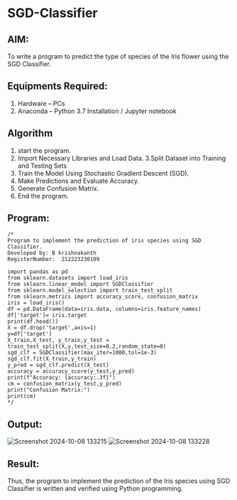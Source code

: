 # SGD-Classifier
## AIM:
To write a program to predict the type of species of the Iris flower using the SGD Classifier.

## Equipments Required:
1. Hardware – PCs
2. Anaconda – Python 3.7 Installation / Jupyter notebook

## Algorithm
1.  start the program.
2.  Import Necessary Libraries and Load Data.
3.Split Dataset into Training and Testing Sets 
4. Train the Model Using Stochastic Gradient Descent (SGD).
5. Make Predictions and Evaluate Accuracy.
6. Generate Confusion Matrix.
7. End the program.

## Program:
```
/*
Program to implement the prediction of iris species using SGD Classifier.
Developed by: B krishnakanth
RegisterNumber:  212223230109

import pandas as pd 
from sklearn.datasets import load_iris
from sklearn.linear_model import SGDClassifier
from sklearn.model_selection import train_test_split
from sklearn.metrics import accuracy_score, confusion_matrix
iris = load_iris()
df = pd.DataFrame(data=iris.data, columns=iris.feature_names)
df['target']= iris.target
print(df.head())
X = df.drop('target',axis=1)
y=df['target']
X_train,X_test, y_train,y_test = train_test_split(X,y,test_size=0.2,random_state=0)
sgd_clf = SGDClassifier(max_iter=1000,tol=1e-3)
sgd_clf.fit(X_train,y_train)
y_pred = sgd_clf.predict(X_test)
accuracy = accuracy_score(y_test,y_pred)
print(f"Accuracy: {accuracy:.3f}")
cm = confusion_matrix(y_test,y_pred)
print("Confusion Matrix:")
print(cm)
*/
```

## Output:
![Screenshot 2024-10-08 133215](https://github.com/user-attachments/assets/e0a8954a-44e1-400a-b624-597bd8e7aac1)
![Screenshot 2024-10-08 133228](https://github.com/user-attachments/assets/39dafa7a-9b52-49a7-b39a-4fdf7764029d)


## Result:
Thus, the program to implement the prediction of the Iris species using SGD Classifier is written and verified using Python programming.
